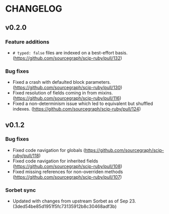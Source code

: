 # CHANGELOG

## v0.2.0

### Feature additions

- `# typed: false` files are indexed on a best-effort basis. (https://github.com/sourcegraph/scip-ruby/pull/132)

### Bug fixes

- Fixed a crash with defaulted block parameters. (https://github.com/sourcegraph/scip-ruby/pull/130)
- Fixed resolution of fields coming in from mixins. (https://github.com/sourcegraph/scip-ruby/pull/116)
- Fixed a non-determinism issue which led to equivalent but shuffled indexes. (https://github.com/sourcegraph/scip-ruby/pull/124)

## v0.1.2

### Bug fixes

- Fixed code navigation for globals (https://github.com/sourcegraph/scip-ruby/pull/118)
- Fixed code navigation for inherited fields (https://github.com/sourcegraph/scip-ruby/pull/108)
- Fixed missing references for non-overriden methods (https://github.com/sourcegraph/scip-ruby/pull/107)

### Sorbet sync

- Updated with changes from upstream Sorbet as of Sep 23. (3ded54be85d1951f5fc73135912b8c30468adf3b)
